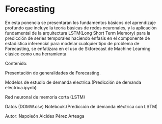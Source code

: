 # Forecasting

En esta ponencia se presentaran los fundamentos básicos del aprendizaje profundo que incluye la teoría básicas de redes neuronales, 
y la aplicación fundamental de la arquitectura LSTM(Long Short Term Memory) para la predicción de series temporales 
haciendo énfasis en el componente de estadística inferencial para modelar cualquier tipo de problema de Forecasting, 
se enfatizara en el uso de Skforecast de Machine Learning clásico como una herramienta

Contenido:

Presentación de generalidades de Forecasting.

Modelos de estudio de demanda electrica.(Predicción de demanda eléctrica.ipynb)

Red neuronal de memoria corta (LSTM)

Datos (DOMW.csv)
Notebook.(Predicción de demanda eléctrica con LSTM)



Autor: Napoleón Alcides Pérez Arteaga
